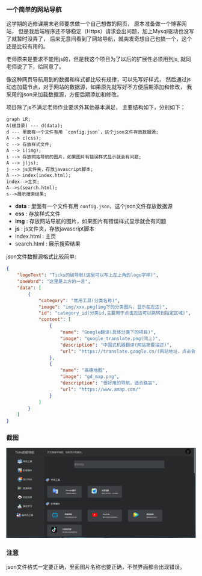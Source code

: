 ### 一个简单的网站导航
这学期的选修课期末老师要求做一个自己想做的网页，
原本准备做一个博客网站，
但是我后端程序还不够稳定（Https）请求会出问题，加上Mysql驱动也没写了就暂时没弄了，
后来无意间看到了网站导航，就突发奇想自己也搞一个，这个还是比较有用的。

老师原来是要求不能用js的，但是我这个项目为了以后的扩展性必须用到js,
就同老师说了下，给同意了。

像这种网页导航用到的数据和样式都比较有规律，可以先写好样式，
然后通过js动态加载节点，对于网站的数据源，如果原先就写好不方便后期添加和修改，
我采用的json来加载数据源，方便后期添加和修改。

项目除了js不满足老师作业要求外其他基本满足，
主要结构如下，分别如下：

```mermaid
graph LR;
A(根目录) --- d(data);
d --- 里面有一个文件有用 `config.json`，这个json文件存放数据源;
A --> c(css);
c --> 存放样式文件;
A --> i(img);
i --> 存放网站导航的图片，如果图片有错误样式显示就会有问题;
A --> j(js);
j --> js文件夹，存放javascript脚本;
A --> index(index.html);
index-->主页;
A-->s(search.html);
s-->展示搜索结果;

```

- **data** : 里面有一个文件有用 `config.json`，这个json文件存放数据源
- **css** : 存放样式文件
- **img** : 存放网站导航的图片，如果图片有错误样式显示就会有问题
- **js** : js文件夹，存放javascript脚本
- index.html : 主页
- search.html : 展示搜索结果

json文件数据源格式比较简单:
```json
{
    "logoText": "Ticks的破导航(这里可以写上左上角的logo字样)", 
    "oneWord": "这里是上方的一言", 
    "data": [
        {
            "category": "常用工具(分类名称)", 
            "image": "img/xxx.png(img下的分类图片，显示在左边)", 
            "id": "category_id(分类id,主要用于点击左边可以跳转到指定区域)", 
            "content": [
                {
                    "name": "Google翻译(具体分类下的项目)", 
                    "image": "google_translate.png(同上)", 
                    "description": "中国式机器翻译(网站简要描述)", 
                    "url": "https://translate.google.cn/(网站地址，点击会跳转到这里)"
                }, 
                {
                    "name": "高德地图", 
                    "image": "gd_map.png", 
                    "description": "很好用的导航，适合路盲", 
                    "url": "https://www.amap.com/"
                }
            ]
        }
    ]
}
```

### 截图
![index界面截图](screenshot/index_screenshot.png)

### 注意
json文件格式一定要正确，里面图片名称也要正确，不然界面都会出现错误。

